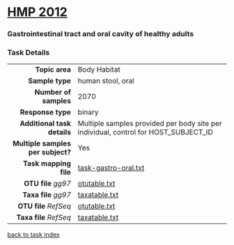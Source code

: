 # [HMP 2012]( ../docs/hmp.html )
### Gastrointestinal tract and oral cavity of healthy adults

### Task Details
|  |  |
| ------------------------: |-----------------------------------------------------------|
| **Topic area**                | Body Habitat                                                |
| **Sample type**               | human stool, oral                                         |
| **Number of samples**         | 2070                                         |
| **Response type**             | binary                                           |
| **Additional task details**              | Multiple samples provided per body site per individual, control for HOST_SUBJECT_ID                                  |
| **Multiple samples per subject?**     | Yes |
| **Task mapping file**         | [task-gastro-oral.txt](../datasets/hmp/task-gastro-oral.txt)                                 |
| **OTU file** *gg97*           | [otutable.txt](../datasets/hmp/gg/otutable.txt)                             |
| **Taxa file** *gg97*          | [taxatable.txt](../datasets/hmp/gg/taxatable.txt)                          |
| **OTU file** *RefSeq*         | [otutable.txt](../datasets/hmp/refseq/otutable.txt)                    |
| **Taxa file** *RefSeq*        | [taxatable.txt](../datasets/hmp/refseq/taxatable.txt)                  |


[back to task index](../README.md)